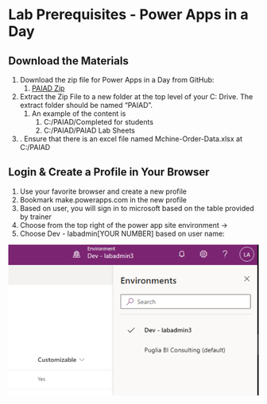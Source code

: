 # Lab Prerequisites - Power Apps in a Day

## Download the Materials

1. Download the zip file for Power Apps in a Day from GitHub:
    1. [PAIAD Zip](PAIAD.zip)
2. Extract the Zip File to a new folder at the top level of your C: Drive. The extract folder should be named “PAIAD”.
     1. An example of the content is
         1. C:/PAIAD/Completed for students
         2. C:/PAIAD/PAIAD Lab Sheets
3. . Ensure that there is an excel file named Mchine-Order-Data.xlsx at C:/PAIAD

## Login & Create a Profile in Your Browser

1. Use your favorite browser and create a new profile
2. Bookmark make.powerapps.com in the new profile
3. Based on user, you will sign in to microsoft based on the table provided by trainer
4. Choose from the top right of the power app site environment →
5. Choose Dev - labadmin[YOUR NUMBER] based on user name:


![Environment](../Assets/PAIAD/Snag_3f351f3.png)

